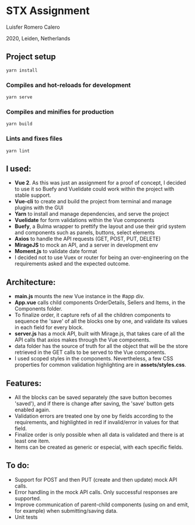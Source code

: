 # STX Assignment
Luisfer Romero Calero

2020, Leiden, Netherlands

## Project setup
```
yarn install
```

### Compiles and hot-reloads for development
```
yarn serve
```

### Compiles and minifies for production
```
yarn build
```

### Lints and fixes files
```
yarn lint
```



## I used:
- **Vue 2**. As this was just an assignment for a proof of concept, I decided to use it so Buefy and Vuelidate could work within the project with stable support.
- **Vue-cli** to create and build the project from terminal and manage plugins with the GUI
- **Yarn** to install and manage dependencies, and serve the project
- **Vuelidate** for form validations within the Vue components
- **Buefy**, a Bulma wrapper to prettify the layout and use their grid system and components such as panels, buttons, select elements
- **Axios** to handle the API requests (GET, POST, PUT, DELETE)
- **MirageJS** to mock an API, and a server in development env
- **Moment.js** to validate date format
- I decided not to use Vuex or router for being an over-engineering on the requirements asked and the expected outcome.

## Architecture:
- **main.js** mounts the new Vue instance in the #app div.
- **App.vue** calls child components OrderDetails, Sellers and Items, in the Components folder.
- To finalize order, it capture refs of all the children components to sequence the 'save' of all the blocks one by one, and validate its values in each field for every block.
- **server.js** has a mock API, built with Mirage.js, that takes care of all the API calls that axios makes through the Vue components.
- data folder has the source of truth for all the object that will be the store retrieved in the GET calls to be served to the Vue components.
- I used scoped styles in the components. Nevertheless, a few CSS properties for common validation highlighting are in **assets/styles.css**.

## Features:
- All the blocks can be saved separately (the save button becomes 'saved'), and if there is change after saving, the 'save' button gets enabled again.
- Validation errors are treated one by one by fields according to the requirements, and highlighted in red if invalid/error in values for that field.
- Finalize order is only possible when all data is validated and there is at least one item.
- Items can be created as generic or especial, with each specific fields.

## To do:
- Support for POST and then PUT (create and then update) mock API calls.
- Error handling in the mock API calls. Only successful responses are supported.
- Improve communication of parent-child components (using on and emit, for example) when submitting/saving data.
- Unit tests
